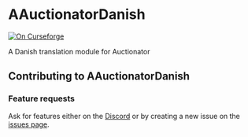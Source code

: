 # AAuctionatorDanish
[![On Curseforge](https://img.shields.io/badge/download-Curseforge-orange)](https://www.curseforge.com/wow/addons/danish-translations-module-for-auctionator)

 A Danish translation module for Auctionator
 
 ## Contributing to AAuctionatorDanish
 ### Feature requests

Ask for features either on the [Discord](https://discord.gg/d4FWZWnQCY) or by
creating a new issue on the
[issues page](https://github.com/tacaly/AAuctionatorDanish/issues).
